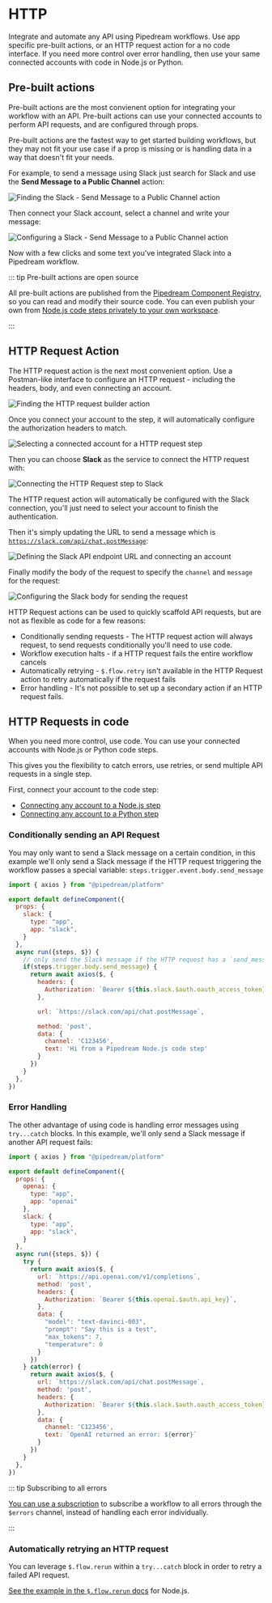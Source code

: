 # HTTP

Integrate and automate any API using Pipedream workflows. Use app specific pre-built actions, or an HTTP request action for a no code interface. If you need more control over error handling, then use your same connected accounts with code in Node.js or Python.

## Pre-built actions

Pre-built actions are the most convienent option for integrating your workflow with an API. Pre-built actions can use your connected accounts to perform API requests, and are configured through props.

Pre-built actions are the fastest way to get started building workflows, but they may not fit your use case if a prop is missing or is handling data in a way that doesn't fit your needs.

For example, to send a message using Slack just search for Slack and use the **Send Message to a Public Channel** action:

![Finding the Slack - Send Message to a Public Channel action](https://res.cloudinary.com/pipedreamin/image/upload/v1684263132/docs/docs/CleanShot_2023-05-16_at_14.36.58_et1kg2.png)

Then connect your Slack account, select a channel and write your message:

![Configuring a Slack - Send Message to a Public Channel action](https://res.cloudinary.com/pipedreamin/image/upload/v1684263134/docs/docs/CleanShot_2023-05-16_at_14.37.29_qngd26.png)

Now with a few clicks and some text you've integrated Slack into a Pipedream workflow.

::: tip Pre-built actions are open source

All pre-built actions are published from the [Pipedream Component Registry](/apps/contributing/), so you can read and modify their source code. You can even publish your own from [Node.js code steps privately to your own workspace](/code/nodejs/sharing-code/).

:::

## HTTP Request Action

The HTTP request action is the next most convenient option. Use a Postman-like interface to configure an HTTP request - including the headers, body, and even connecting an account.

![Finding the HTTP request builder action](https://res.cloudinary.com/pipedreamin/image/upload/v1684420462/docs/docs/http/CleanShot_2023-05-18_at_10.33.50_vigdf7.png)

Once you connect your account to the step, it will automatically configure the authorization headers to match.

![Selecting a connected account for a HTTP request step](https://res.cloudinary.com/pipedreamin/image/upload/v1684259987/docs/docs/event%20histories/CleanShot_2023-05-16_at_13.50.53_fv3caw.png)

Then you can choose **Slack** as the service to connect the HTTP request with:

![Connecting the HTTP Request step to Slack](https://res.cloudinary.com/pipedreamin/image/upload/v1684420551/docs/docs/http/CleanShot_2023-05-18_at_10.35.41_dxyipl.png)

The HTTP request action will automatically be configured with the Slack connection, you'll just need to select your account to finish the authentication.

Then it's simply updating the URL to send a message which is [`https://slack.com/api/chat.postMessage`](https://api.slack.com/methods/chat.postMessage):

![Defining the Slack API endpoint URL and connecting an account](https://res.cloudinary.com/pipedreamin/image/upload/v1684263130/docs/docs/CleanShot_2023-05-16_at_14.35.05_mame6o.png)

Finally modify the body of the request to specify the `channel` and `message` for the request:

![Configuring the Slack body for sending the request](https://res.cloudinary.com/pipedreamin/image/upload/v1684263128/docs/docs/CleanShot_2023-05-16_at_14.34.56_kpk2vp.png)

HTTP Request actions can be used to quickly scaffold API requests, but are not as flexible as code for a few reasons:

* Conditionally sending requests - The HTTP request action will always request, to send requests conditionally you'll need to use code.
* Workflow execution halts - if a HTTP request fails the entire workflow cancels
* Automatically retrying - `$.flow.retry` isn't available in the HTTP Request action to retry automatically if the request fails
* Error handling - It's not possible to set up a secondary action if an HTTP request fails.

## HTTP Requests in code

When you need more control, use code. You can use your connected accounts with Node.js or Python code steps.

This gives you the flexibility to catch errors, use retries, or send multiple API requests in a single step.

First, connect your account to the code step:

* [Connecting any account to a Node.js step](/code/nodejs/auth/#accessing-connected-account-data-with-this-appname-auth)
* [Connecting any account to a Python step](/code/python/auth/)

### Conditionally sending an API Request

You may only want to send a Slack message on a certain condition, in this example we'll only send a Slack message if the HTTP request triggering the workflow passes a special variable: `steps.trigger.event.body.send_message`

```javascript
import { axios } from "@pipedream/platform"

export default defineComponent({
  props: {
    slack: {
      type: "app",
      app: "slack",
    }
  },
  async run({steps, $}) {
    // only send the Slack message if the HTTP request has a `send_message` property in the body
    if(steps.trigger.body.send_message) {
      return await axios($, {
        headers: {
          Authorization: `Bearer ${this.slack.$auth.oauth_access_token}`,
        },

        url: `https://slack.com/api/chat.postMessage`,

        method: 'post',
        data: {
          channel: 'C123456',
          text: 'Hi from a Pipedream Node.js code step'
        }
      })
    }
  },
})

```

### Error Handling

The other advantage of using code is handling error messages using `try...catch` blocks. In this example, we'll only send a Slack message if another API request fails:

```javascript
import { axios } from "@pipedream/platform"

export default defineComponent({
  props: {
    openai: {
      type: "app",
      app: "openai"
    },
    slack: {
      type: "app",
      app: "slack",
    }
  },
  async run({steps, $}) {
    try {
      return await axios($, {
        url: `https://api.openai.com/v1/completions`,
        method: 'post',
        headers: {
          Authorization: `Bearer ${this.openai.$auth.api_key}`,
        },
        data: {
          "model": "text-davinci-003",
          "prompt": "Say this is a test",
          "max_tokens": 7,
          "temperature": 0
        }
      })
    } catch(error) {
      return await axios($, {
        url: `https://slack.com/api/chat.postMessage`,
        method: 'post',
        headers: {
          Authorization: `Bearer ${this.slack.$auth.oauth_access_token}`,
        },
        data: {
          channel: 'C123456',
          text: `OpenAI returned an error: ${error}`
        }
      })
    }
  },
})
```

::: tip Subscribing to all errors

[You can use a subscription](/api/rest/#subscriptions) to subscribe a workflow to all errors through the `$errors` channel, instead of handling each error individually.

:::

### Automatically retrying an HTTP request

You can leverage `$.flow.rerun` within a `try...catch` block in order to retry a failed API request.

[See the example in the `$.flow.rerun` docs](/code/nodejs/rerun/#pause-resume-and-rerun-a-workflow) for Node.js.
